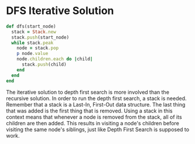 # DFS Iterative Solution

```ruby
def dfs(start_node)
  stack = Stack.new
  stack.push(start_node)
  while stack.peak
    node = stack.pop
    p node.value
    node.children.each do |child|
      stack.push(child)
    end
  end
end
```

The iterative solution to depth first search is more involved than the recursive solution. In order to run the depth first search, a stack is needed. Remember that a stack is a Last-In, First-Out data structure. The last thing that was added is the first thing that is removed. Using a stack in this context means that whenever a node is removed from the stack, all of its children are then added. This results in visiting a node's children before visiting the same node's siblings, just like Depth First Search is supposed to work.
